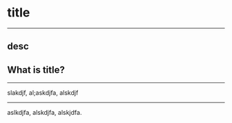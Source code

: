# title
  ----------------------

  ## desc

  

  ## What is title?

  ----------------------

  slakdjf, al;askdjfa, alskdjf

  ----------------------

  aslkdjfa, alskdjfa, alskjdfa.
